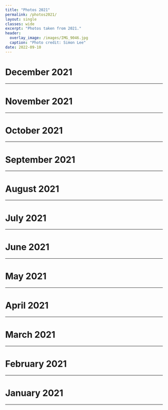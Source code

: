 ```yaml
---
title: "Photos 2021"
permalink: /photos2021/
layout: single 
classes: wide
excerpt: "Photos taken from 2021."
header:
  overlay_image: /images/IMG_9046.jpg
  caption: "Photo credit: Simon Lee"
date: 2022-09-10
---
```


# December 2021

---

# November 2021

---

# October 2021

---

# September 2021

---

# August 2021

---

# July 2021

---

# June 2021

---

# May 2021

---

# April 2021

---

# March 2021

---

# February 2021

---

# January 2021

---




